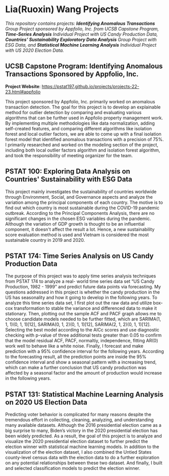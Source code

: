 # Lia(Ruoxin) Wang Projects
*This repository contains projects: **Identifying Anomalous Transactions** Group Project sponsored by Appfolio, Inc. from UCSB Capstone Program, **Time-Series Analysis** Individual Project with US Candy Production Data, **Countries’ Sustainability Exploratory Data Analysis** Group Project with ESG Data, and **Statistical Machine Learning Analysis** Individual Project with US 2020 Election Data.*
## UCSB Capstone Program: Identifying Anomalous Transactions Sponsored by Appfolio, Inc.
**Project Website**: https://pstat197.github.io/projects/projects-22-23.html#appfolio

This project sponsored by Appfolio, Inc. primarily worked on anomalous transaction  detection. The goal for this project is to develop an explainable method for  outlier detection by comparing and evaluating various algorithms that can be further  used in Appfolio property management work. By implementing multiple methodologies like data normalization, adding self-created features, and comparing different  algorithms like isolation forest and local outlier factors, we are able to come up with a  final isolation forest model that identified anomalous transactions with a precision of 75%. I primarily researched and worked on the modeling section of the project, including both local outlier factors algorithm and isolation forest algorithm, and took the responsibility of meeting organizer for the team. 
## PSTAT 100: Exploring Data Analysis on Countries' Sustainability with ESG Data
This project mainly investigates the sustainability of countries worldwide through Environment, Social, and Governance aspects and analyze the variation among the principal components of each country. The motive is to find out which country is most sustainable during the COVID-19 pandemic outbreak. According to the Principal Components Analysis, there are no significant changes in the chosen ESG variables during the pandemic. Although the variation of GDP growth is thought to be an influential component, it doesn't affect the result a lot. Hence, a new sustainability score evaluation method is used and Vietnam is considered the most sustainable country in 2019 and 2020.
## PSTAT 174: Time Series Analysis on US Candy Production Data
The purpose of this project was to apply time series analysis techniques from PSTAT 174 to analyze a real- world time series data set “US Candy Production, 1982 - 1999” and predict future data points via forecasting. My questions addressed in this project is whether the candy production in the US has seasonality and how it going to develop in the following years. To analyze this time series data set, I first plot out the raw data and utilize box-cox transformation to stable the variance and differenced data to make it stationary. Then, plotting out the sample ACF and PACF graph allows me to choose candidate models needed to be further fitted, which are SARIMA(1, 1, 1)(0, 1, 1)[12], SARIMA(0, 1, 2)(0, 1, 1)[12], SARIMA(2, 1, 2)(0, 1, 1)[12]. Selecting the best model according to the AICc scores and use diagnostic checking with p-value of three additional tests greater than 0.05 to confirm that the model residual ACF, PACF, normaltiy, independence, fitting AR(0) work well to behave like a white noise. Finally, I forecast and make prediction with a 95% confidence interval for the following years. According to the forecasting result, all the prediction points are inside the 95% confidence interval and show a seasonal pattern with a increasing trend, which can make a further conclusion that US candy production was affected by a seasonal factor and the amount of production would increase in the following years.
## PSTAT 131: Statistical Machine Learning Analysis on 2020 US Election Data
Predicting voter behavior is complicated for many reasons despite the tremendous effort in collecting, cleaning, analyzing, and understanding many available datasets. Although the 2016 presidential election came as a big surprise to many, Biden’s victory in the 2020 presidential election has been widely predicted. As a result, the goal of this project is to analyze and visualize the 2020 presidential election dataset to further predict the election winner with statistical machine learning models. In addition to the visualization of the election dataset, I also combined the Untied States county-level census data with the election data to do a further exploration on any potential relationships between these two dataset. And finally, I built and selected classification models to predict the election winner.

